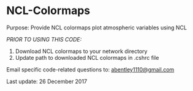 # NCL-Colormaps

Purpose: Provide NCL colormaps plot atmospheric variables using NCL

*PRIOR TO USING THIS CODE:*
1) Download NCL colormaps to your network directory
2) Update path to downloaded NCL colormaps in .cshrc file

Email specific code-related questions to: abentley1110@gmail.com

Last update: 26 December 2017
